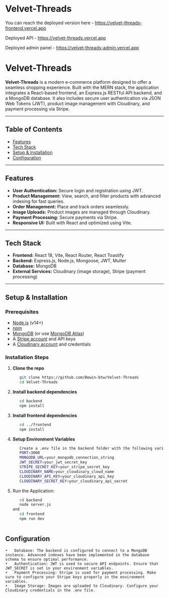 # Velvet-Threads

You can reach the deployed version here - https://velvet-threads-frontend.vercel.app

Deployed API - https://velvet-threads.vercel.app

Deployed admin panel - https://velvet-threads-admin.vercel.app


# Velvet-Threads

**Velvet-Threads** is a modern e-commerce platform designed to offer a seamless shopping experience. Built with the MERN stack, the application integrates a React-based frontend, an Express.js RESTful API backend, and a MongoDB database. It also includes secure user authentication via JSON Web Tokens (JWT), product image management with Cloudinary, and payment processing via Stripe.

---

## Table of Contents

- [Features](#features)
- [Tech Stack](#tech-stack)
- [Setup & Installation](#setup--installation)
- [Configuration](#configuration)

---

## Features

- **User Authentication:** Secure login and registration using JWT.
- **Product Management:** View, search, and filter products with advanced indexing for fast queries.
- **Order Management:** Place and track orders seamlessly.
- **Image Uploads:** Product images are managed through Cloudinary.
- **Payment Processing:** Secure payments via Stripe.
- **Responsive UI:** Built with React and optimized using Vite.

---

## Tech Stack

- **Frontend:** React 18, Vite, React Router, React Toastify
- **Backend:** Express.js, Node.js, Mongoose, JWT, Multer
- **Database:** MongoDB
- **External Services:** Cloudinary (image storage), Stripe (payment processing)

---

## Setup & Installation

### Prerequisites
- [Node.js](https://nodejs.org/en/) (v14+)
- [npm](https://www.npmjs.com/)
- [MongoDB](https://www.mongodb.com/try/download/community) (or use [MongoDB Atlas](https://www.mongodb.com/cloud/atlas))
- A [Stripe account](https://stripe.com/) and API keys
- A [Cloudinary account](https://cloudinary.com/) and credentials

### Installation Steps

   
1) **Clone the repo**
   ```bash
      git clone https://github.com/Bewin-btw/Velvet-Threads
      cd Velvet-Threads
2) **Install backend dependencies**
   ```bash
      cd backend
      npm install
3) **Install frontend dependencies**
   ```bash
      cd ../frontend  
      npm install
4) **Setup Environment Variables**
   ```bash      
      Create a .env file in the backend folder with the following variables:
      PORT=3000
      MONGODB_URL=your_mongodb_connection_string
      JWT_SECRET=your_jwt_secret_key
      STRIPE_SECRET_KEY=your_stripe_secret_key
      CLOUDINARY_NAME=your_cloudinary_cloud_name
      CLOUDINARY_API_KEY=your_cloudinary_api_key
      CLOUDINARY_SECRET_KEY=your_cloudinary_api_secret
5) Run the Application:
      ```bash 
         cd backend
         node server.js
      and
         cd frontend
         npm run dev



## Configuration
    •	Database: The backend is configured to connect to a MongoDB instance. Advanced indexes have been implemented in the database schema to ensure optimal performance.
    •	Authentication: JWT is used to secure API endpoints. Ensure that JWT_SECRET is set in your environment variables.
    •	Payment Processing: Stripe is used for payment processing. Make sure to configure your Stripe keys properly in the environment variables.
    •	Image Storage: Images are uploaded to Cloudinary. Configure your Cloudinary credentials in the .env file.
